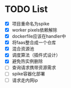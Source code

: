 # TODO List

- [x] 项目重命名为spike
- [x] worker pixels依赖解除
- [x] dockerfile应该在handler中
- [x] 将faas整合成一个仓库
- [x] 混合资源池
- [x] 调度算法（插件式设计）
- [x] 避免热实例删除
- [ ] 查询请求携带资源需求
- [ ] spike容器化部署
- [ ] 请求走内网ip